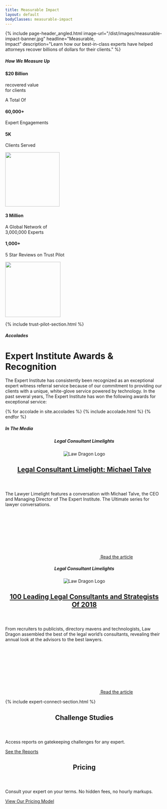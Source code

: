 ```yaml
---
title: Measurable Impact
layout: default
bodyClasses: measurable-impact
---
```


{% include page-header_angled.html image-url="/dist/images/measurable-impact-banner.jpg" headline="Measurable,<br> Impact" description="Learn how our best-in-class experts have helped attorneys recover billions of dollars for their clients." %}

<div class="section stats-section centered-stat">
  <div class="site-wrapper">
    <h5 class="section-label margin-bottom">How We Measure Up</h5>
    <div class="section-content">
      <div class="stat">
        <h4 class="figure animate-in">$20 Billion</h4>
        <p class="animate-in">recovered value<br> for clients</p>
      </div>
    </div>
  </div>
</div>

<div class="section stats-section centered-stat">
  <div class="site-wrapper">
    <div class="section-content">
      <div class="stat">
        <p class="animate-in">A Total Of</p>
        <h4 class="figure animate-in">60,000+</h4>
        <p class="-small animate-in">Expert Engagements</p>
      </div>
    </div>
  </div>
</div>

<div class="section stats-section padded-bottom-lg">
  <div class="site-wrapper">
    <div class="grid spaced">
      <div class="stat col-md-1-2 col-lg-1-3">
        <h4 class="figure">5K</h4>
        <p>Clients Served</p>
        <div class="stat-icon">
          <img src="/dist/images/trust-pilot-people.svg" width="173" aria-hidden="true">
        </div>
      </div>
      <div class="stat col-md-1-2 col-lg-1-3">
        <h4 class="figure">3 Million</h4>
        <p>A Global Network of<br> 3,000,000 Experts</p>
      </div>
      <div class="stat col-md-1-2 col-lg-1-3">
        <h4 class="figure">1,000+</h4>
        <p>5 Star Reviews on Trust Pilot</p>
        <div class="stat-icon">
          <img src="/dist/images/5-stars.svg" width="176" aria-hidden="true">
        </div>
      </div>
    </div>
  </div>
</div>

{% include trust-pilot-section.html %}

<div class="section centered-text-section">
  <div class="site-wrapper">
    <h5 class="section-label margin-bottom">Accolades</h5>
    <div class="section-content">
      <h1 class="section-title animate-in">Expert Institute Awards & Recognition</h1>
      <p class="animate-in">The Expert Institute has consistently been recognized as an exceptional expert witness referral service because of our commitment to providing our clients with a unique, white-glove service powered by technology. In the past several years, The Expert Institute has won the following awards for exceptional service:</p>
    </div>
  </div>
</div>

<div class="section accolades-section padded-bottom-lg">
  <div class="site-wrapper">
    <div class="grid spaced spaced-lg">
      {% for accolade in site.accolades %}
      {% include accolade.html %}
      {% endfor %}
    </div>
  </div>
</div>

<div class="section padded-bottom-lg">
  <div class="site-wrapper">
    <h5 class="section-label margin-bottom-lg">In The Media</h5>
    <div class="card-grid">
      <article class="card media-card col-md-1-2">
        <div class="-inner">
          <header class="card-header">
            <div class="header-meta">
              <h5>Legal Consultant Limelights</h5>
            </div>
            <div class="card-logo">
              <img src="/dist/images/law-dragon.png" alt="Law Dragon Logo">
            </div>
            <h1 class="card-title"><a href="#">Legal Consultant Limelight: Michael Talve</a></h1>
          </header>
          <div class="card-body">
            <div class="card-text">
              <p>The Lawyer Limelight features a conversation with Michael Talve, the CEO and Managing Director of The Expert Institute. The Ultimate series for lawyer conversations.</p>
            </div>
          </div>
          <div class="card-cta">
            <a href="#" target="_blank" class="outbound-link"><span class="icon-container"><svg class="icon icon-outbound-link" aria-hidden="true" role="presentation"><use xlink:href="#icon-outbound-link"/></svg></span> Read the article</a>
          </div>
        </div>
      </article>
      <article class="card media-card col-md-1-2">
        <div class="-inner">
          <header class="card-header">
            <div class="header-meta">
              <h5>Legal Consultant Limelights</h5>
            </div>
            <div class="card-logo">
              <img src="/dist/images/law-dragon.png" alt="Law Dragon Logo">
            </div>
            <h1 class="card-title"><a href="#">100 Leading Legal Consultants and Strategists Of 2018</a></h1>
          </header>
          <div class="card-body">
            <div class="card-text">
              <p>From recruiters to publicists, directory mavens and technologists, Law Dragon assembled the best of the legal world’s consultants, revealing their annual look at the advisors to the best lawyers.</p>
            </div>
          </div>
          <div class="card-cta">
            <a href="#" target="_blank" class="outbound-link"><span class="icon-container"><svg class="icon icon-outbound-link" aria-hidden="true" role="presentation"><use xlink:href="#icon-outbound-link"/></svg></span> Read the article</a>
          </div>
        </div>
      </article>
    </div>
  </div>
</div>

{% include expert-connect-section.html %}

<div class="section padded-lg">
  <div class="site-wrapper">    
    <div class="card-grid">
      <article class="card showcase-card with-image -gold col-md-1-2">
        <div class="-inner">
          <header class="card-header">
            <h1 class="card-title">Challenge Studies</h1>
          </header>
          <div class="card-body">
            <div class="card-text">
              <p>Access reports on gatekeeping challenges for any expert.</p>
            </div>
          </div>
          <div class="card-cta">
            <a href="/services/challenge-studies" class="button">See the Reports</a>
          </div>
          <div class="card-image"><div class="image" style="background-image:url('/dist/images/clem-onojeghuo-215220-unsplash.jpg');"></div></div>
        </div>
      </article>
      <article class="card showcase-card with-image -blue-dark col-md-1-2">
        <div class="-inner">
          <header class="card-header">
            <h1 class="card-title">Pricing</h1>
          </header>
          <div class="card-body">
            <div class="card-text">
              <p>Consult your expert on your terms. No hidden fees, no hourly markups.</p>
            </div>
          </div>
          <div class="card-cta">
            <a href="/process/pricing" class="button -teal">View Our Pricing Model</a>
          </div>
          <div class="card-image"><div class="image" style="background-image:url('/dist/images/toa-heftiba-644511-unsplash.jpg');"></div></div>
        </div>
      </article>
    </div>
  </div>
</div>